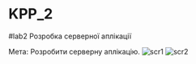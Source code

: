 # KPP_2
#lab2
Розробка серверної аплікації

Мета: Розробити серверну аплікацію.
![scr1](https://github.com/IraHazivalieva/K-lab2/blob/master/second.png)
![scr2](https://github.com/IraHazivalieva/K-lab2/blob/master/first.png)

